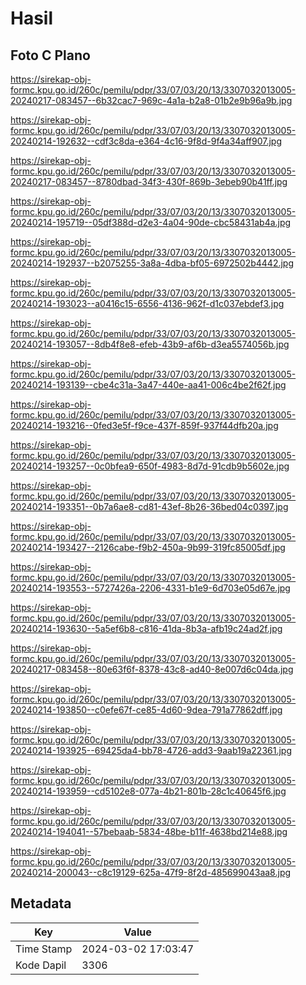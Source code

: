 # Hasil

## Foto C Plano

https://sirekap-obj-formc.kpu.go.id/260c/pemilu/pdpr/33/07/03/20/13/3307032013005-20240217-083457--6b32cac7-969c-4a1a-b2a8-01b2e9b96a9b.jpg

https://sirekap-obj-formc.kpu.go.id/260c/pemilu/pdpr/33/07/03/20/13/3307032013005-20240214-192632--cdf3c8da-e364-4c16-9f8d-9f4a34aff907.jpg

https://sirekap-obj-formc.kpu.go.id/260c/pemilu/pdpr/33/07/03/20/13/3307032013005-20240217-083457--8780dbad-34f3-430f-869b-3ebeb90b41ff.jpg

https://sirekap-obj-formc.kpu.go.id/260c/pemilu/pdpr/33/07/03/20/13/3307032013005-20240214-195719--05df388d-d2e3-4a04-90de-cbc58431ab4a.jpg

https://sirekap-obj-formc.kpu.go.id/260c/pemilu/pdpr/33/07/03/20/13/3307032013005-20240214-192937--b2075255-3a8a-4dba-bf05-6972502b4442.jpg

https://sirekap-obj-formc.kpu.go.id/260c/pemilu/pdpr/33/07/03/20/13/3307032013005-20240214-193023--a0416c15-6556-4136-962f-d1c037ebdef3.jpg

https://sirekap-obj-formc.kpu.go.id/260c/pemilu/pdpr/33/07/03/20/13/3307032013005-20240214-193057--8db4f8e8-efeb-43b9-af6b-d3ea5574056b.jpg

https://sirekap-obj-formc.kpu.go.id/260c/pemilu/pdpr/33/07/03/20/13/3307032013005-20240214-193139--cbe4c31a-3a47-440e-aa41-006c4be2f62f.jpg

https://sirekap-obj-formc.kpu.go.id/260c/pemilu/pdpr/33/07/03/20/13/3307032013005-20240214-193216--0fed3e5f-f9ce-437f-859f-937f44dfb20a.jpg

https://sirekap-obj-formc.kpu.go.id/260c/pemilu/pdpr/33/07/03/20/13/3307032013005-20240214-193257--0c0bfea9-650f-4983-8d7d-91cdb9b5602e.jpg

https://sirekap-obj-formc.kpu.go.id/260c/pemilu/pdpr/33/07/03/20/13/3307032013005-20240214-193351--0b7a6ae8-cd81-43ef-8b26-36bed04c0397.jpg

https://sirekap-obj-formc.kpu.go.id/260c/pemilu/pdpr/33/07/03/20/13/3307032013005-20240214-193427--2126cabe-f9b2-450a-9b99-319fc85005df.jpg

https://sirekap-obj-formc.kpu.go.id/260c/pemilu/pdpr/33/07/03/20/13/3307032013005-20240214-193553--5727426a-2206-4331-b1e9-6d703e05d67e.jpg

https://sirekap-obj-formc.kpu.go.id/260c/pemilu/pdpr/33/07/03/20/13/3307032013005-20240214-193630--5a5ef6b8-c816-41da-8b3a-afb19c24ad2f.jpg

https://sirekap-obj-formc.kpu.go.id/260c/pemilu/pdpr/33/07/03/20/13/3307032013005-20240217-083458--80e63f6f-8378-43c8-ad40-8e007d6c04da.jpg

https://sirekap-obj-formc.kpu.go.id/260c/pemilu/pdpr/33/07/03/20/13/3307032013005-20240214-193850--c0efe67f-ce85-4d60-9dea-791a77862dff.jpg

https://sirekap-obj-formc.kpu.go.id/260c/pemilu/pdpr/33/07/03/20/13/3307032013005-20240214-193925--69425da4-bb78-4726-add3-9aab19a22361.jpg

https://sirekap-obj-formc.kpu.go.id/260c/pemilu/pdpr/33/07/03/20/13/3307032013005-20240214-193959--cd5102e8-077a-4b21-801b-28c1c40645f6.jpg

https://sirekap-obj-formc.kpu.go.id/260c/pemilu/pdpr/33/07/03/20/13/3307032013005-20240214-194041--57bebaab-5834-48be-b11f-4638bd214e88.jpg

https://sirekap-obj-formc.kpu.go.id/260c/pemilu/pdpr/33/07/03/20/13/3307032013005-20240214-200043--c8c19129-625a-47f9-8f2d-485699043aa8.jpg


## Metadata

| Key        | Value               |
| ---------- | ------------------- |
| Time Stamp | 2024-03-02 17:03:47 |
| Kode Dapil | 3306                |



